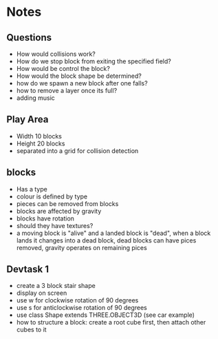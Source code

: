 # Notes

## Questions

* How would collisions work?
* How do we stop block from exiting the specified field?
* How would be control the block?
* How would the block shape be determined?
* how do we spawn a new block after one falls?
* how to remove a layer once its full?
* adding music

## Play Area

* Width 10 blocks
* Height 20 blocks
* separated into a grid for collision detection

## blocks

* Has a type
* colour is defined by type
* pieces can be removed from blocks
* blocks are affected by gravity
* blocks have rotation
* should they have textures?
* a moving block is "alive" and a landed block is "dead", when a block lands it changes into a dead block, dead blocks can have pices removed, gravity operates on remaining pices

## Devtask 1

* create a 3 block stair shape
* display on screen
* use w for clockwise rotation of 90 degrees
* use s for anticlockwise rotation of 90 degrees
* use class Shape extends THREE.OBJECT3D (see car example)
* how to structure a block: create a root cube first, then attach other cubes to it

